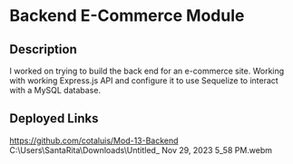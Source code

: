 # Backend E-Commerce Module

## Description
I worked on trying to build the back end for an e-commerce site. Working with working Express.js API and configure it to use Sequelize to interact with a MySQL database.

## Deployed Links
https://github.com/cotaluis/Mod-13-Backend
C:\Users\SantaRita\Downloads\Untitled_ Nov 29, 2023 5_58 PM.webm

